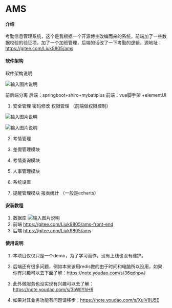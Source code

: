 # AMS

#### 介绍
考勤信息管理系统，这个是我根据一个开源博主改编而来的系统，前端加了一些数据校验的验证项，加了一个加班管理，后端的话改了一下考勤的逻辑，源地址：https://gitee.com/Liuk9805/ams

#### 软件架构
软件架构说明

![输入图片说明](https://images.gitee.com/uploads/images/2021/1123/194637_45bb7b52_8672045.png "屏幕截图.png")

前后端分离 后端：springboot+shiro+mybatiplus  前端：vue脚手架 +elementUI

1. 安全管理  密码修改   权限管理 （前端做权限控制）

![输入图片说明](https://images.gitee.com/uploads/images/2021/1123/194516_89bc2991_8672045.png "屏幕截图.png")

![输入图片说明](https://images.gitee.com/uploads/images/2021/1123/194551_96fab791_8672045.png "屏幕截图.png")

2. 考情管理

3. 差假管理模块

4. 考情查询模块

5. 人事管理模块

6. 系统设置

7. 提醒管理模块 报表统计 （一般是echarts）

#### 安装教程

1.  数据库
    ![输入图片说明](https://images.gitee.com/uploads/images/2021/1123/194607_9f4f8365_8672045.png "屏幕截图.png")
2.  前端
    https://gitee.com/Liuk9805/ams-front-end
3.  后端
    https://gitee.com/Liuk9805/ams

#### 使用说明

1. 本项目仅仅只是一个demo，为了学习而作，没有上线也没有维护。

2. 后端还有很多问题，例如本来该用redis做的由于时间和电脑所以没用，如果你有兴趣可以去下面了解：https://note.youdao.com/s/36qdhpvJ

3. 此外微服务也没实现有兴趣可以去了解：https://note.youdao.com/s/3bWIYhH6

4. 如果对其业务功能有问题请移步：https://note.youdao.com/s/XuiV8U5E


